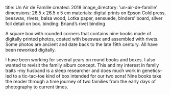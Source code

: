 title: Un Air de Famille 
created: 2018
image_directory: 'un-air-de-famille'
dimensions: 26.5 x 26.5 x 5 cm
materials: digital prints on Epson Cold press, beeswax, rivets, balsa wood, Lotka paper, sensuede, binders’ board, silver foil detail on box.
binding: Briand’s rivet binding

A square box with rounded corners that contains nine books made of digitally printed photos, coated with beeswax and assembled with rivets. Some photos are ancient and date back to the late 19th century. All have been reworked digitally. 

I have been working for several years on round books and boxes. I also wanted to revisit the family album concept. This and my interest in family traits -my husband is a sleep researcher and does much work in genetics- led to a tic-tac-toe kind of box intended for our two sons! Nine books take the reader through a time journey of two families from the early days of photography to current times.

